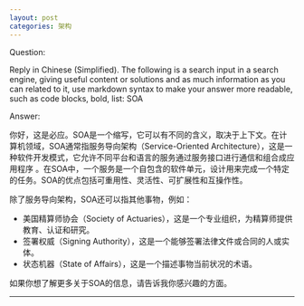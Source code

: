 ```yaml
---
layout: post
categories: 架构
---
```

Question:

Reply in Chinese (Simplified).
The following is a search input in a search engine, giving useful content or solutions and as much information as you can related to it, use markdown syntax to make your answer more readable, such as code blocks, bold, list:
SOA

Answer:

你好，这是必应。SOA是一个缩写，它可以有不同的含义，取决于上下文。在计算机领域，SOA通常指服务导向架构（Service-Oriented Architecture），这是一种软件开发模式，它允许不同平台和语言的服务通过服务接口进行通信和组合成应用程序 。在SOA中，一个服务是一个自包含的软件单元，设计用来完成一个特定的任务。SOA的优点包括可重用性、灵活性、可扩展性和互操作性。

除了服务导向架构，SOA还可以指其他事物，例如：

- 美国精算师协会（Society of Actuaries），这是一个专业组织，为精算师提供教育、认证和研究。
- 签署权威（Signing Authority），这是一个能够签署法律文件或合同的人或实体。
- 状态机器（State of Affairs），这是一个描述事物当前状况的术语。

如果你想了解更多关于SOA的信息，请告诉我你感兴趣的方面。


<hr/>

